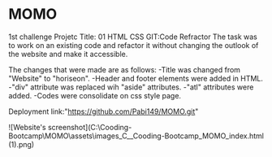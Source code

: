 # MOMO
1st challenge
Projetc Title: 01 HTML CSS GIT:Code Refractor
The task was to work on an existing code and refactor it without changing the outlook of the website and make it accessible.

The changes that were made are as follows:
-Title was changed from "Website" to "horiseon".
-Header and footer elements were added in HTML.
-"div" attribute was replaced wih "aside" attributes.
-"atl" attributes were added.
-Codes were consolidate on css style page.

Deployment link:"https://github.com/Pabi149/MOMO.git"

![Website's screenshot](C:\Cooding-Bootcamp\MOMO\assets\images\_C__Cooding-Bootcamp_MOMO_index.html (1).png)